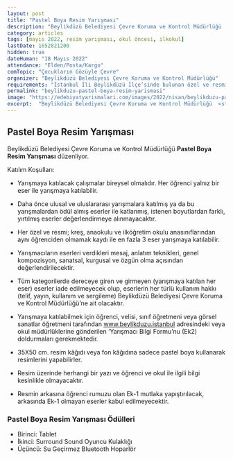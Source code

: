 ```yaml
---
layout: post
title: "Pastel Boya Resim Yarışması"
description: "Beylikdüzü Belediyesi Çevre Koruma ve Kontrol Müdürlüğü 'Pastel Boya Resim Yarışması' düzenliyor."
category: articles
tags: [mayıs 2022, resim yarışması, okul öncesi, ilkokul]
lastDate: 1652821200
hidden: true
dateHuman: "18 Mayıs 2022"
attendance: "Elden/Posta/Kargo"
comTopic: "Çocukların Gözüyle Çevre"
organizer: "Beylikdüzü Belediyesi Çevre Koruma ve Kontrol Müdürlüğü"
requirements: "İstanbul İli Beylikdüzü İlçe’sinde bulunan özel ve resmi kreş, anaokulu ve ilkokulun anasınıfı öğrencileri yarışmaya katılabilir."
permalink: "beylikduzu-pastel-boya-resim-yarismasi"
image: "https://edebiyatyarismalari.com/images/2022/nisan/beylikduzu-pastel-boya-resim-yarismasi.jpg"
excerpt:  "Beylikdüzü Belediyesi Çevre Koruma ve Kontrol Müdürlüğü  <strong> Pastel Boya Resim Yarışması </strong> düzenliyor."
---
```


## Pastel Boya Resim Yarışması
Beylikdüzü Belediyesi Çevre Koruma ve Kontrol Müdürlüğü **Pastel Boya Resim Yarışması** düzenliyor.

Katılım Koşulları:
- Yarışmaya katılacak çalışmalar bireysel olmalıdır. Her öğrenci yalnız bir eser ile yarışmaya katılabilir.
- Daha önce ulusal ve uluslararası yarışmalara katılmış ya da bu yarışmalardan ödül almış eserler ile katlanmış, istenen boyutlardan farklı, yırtılmış eserler değerlendirmeye alınmayacaktır.
- Her özel ve resmi; kreş, anaokulu ve ilköğretim okulu anasınıflarından aynı öğrenciden olmamak kaydı ile en fazla 3 eser yarışmaya katılabilir.
- Yarışmacıların eserleri verdikleri mesaj, anlatım teknikleri, genel kompozisyon, sanatsal, kurgusal ve özgün olma açısından değerlendirilecektir.
- Tüm kategorilerde dereceye giren ve girmeyen (yarışmaya katılan her eser) eserler iade edilmeyecek olup, eserlerin her türlü kullanım hakkı (telif, yayın, kullanım ve sergileme) Beylikdüzü Belediyesi Çevre
Koruma ve Kontrol Müdürlüğü’ne ait olacaktır.
- Yarışmaya katılabilmek için öğrenci, velisi, sınıf öğretmeni veya görsel sanatlar öğretmeni tarafından www.beylikduzu.istanbul adresindeki veya okul müdürlüklerine gönderilen ‘Yarışmacı Bilgi Formu’nu (Ek2) doldurmaları gerekmektedir.

- 35X50 cm. resim kâğıdı veya fon kâğıdına sadece pastel boya kullanarak resimlerini yapabilirler.
- Resim üzerinde herhangi bir yazı ve öğrenci ve okul ile ilgili bilgi kesinlikle olmayacaktır.
- Resmin arkasına öğrenci rumuzu olan Ek-1 mutlaka yapıştırılacak, arkasında Ek-1 olmayan eserler kabul edilmeyecektir.

### Pastel Boya Resim Yarışması Ödülleri
- Birinci: Tablet
- İkinci: Surround Sound Oyuncu Kulaklığı
- Üçüncü: Su Geçirmez Bluetooth Hoparlör
